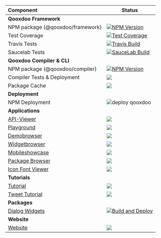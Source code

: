 Component                                                      | Status
:----------------------------------------------                | --- 
**Qooxdoo Framework**                                          |            
NPM package (@qooxdoo/framework)                               | [![NPM Version][npm-framework-badge]][npm-framework-url]
Test Coverage                                                  | [![Test Coverage][coveralls-badge]][coveralls-url]
Travis Tests                                                   | [![Travis Build][travis-framework-badge]][travis-framework-url]
Saucelab Tests                                                 | [![SauceLab Build][saucelab-badge]][saucelab-url]
**Qooxdoo Compiler & CLI**                                     | 
NPM package (@qooxdoo/compiler)                                | [![NPM Version][npm-compiler-badge]][npm-compiler-url] 
Compiler Tests & Deployment                                    | [![][travis-compiler-badge]][travis-compiler-url]
Package Cache                                                  | [![][package-cache-badge]](https://github.com/qooxdoo/package-cache)
**Deployment**                                                 |
NPM Deployment                                                 | ![deploy qooxdoo](https://github.com/qooxdoo/deployment/workflows/deploy%20qooxdoo/badge.svg)
**Applications**                                               | 
[API-Viewer][apiviewer-url]                                    | [![][apiviewer-badge]][apiviewer-workflow-url]
[Playground](https://qooxdoo.org/qxl.playground)               | [![](https://github.com/qooxdoo/qxl.playground/workflows/Build%20and%20Deploy/badge.svg)](https://github.com/qooxdoo/qxl.playground/actions)
[Demobrowser](https://qooxdoo.org/qxl.demobrowser)             | [![](https://github.com/qooxdoo/qxl.demobrowser/workflows/Build%20and%20Deploy/badge.svg)](https://github.com/qooxdoo/qxl.demobrowser/actions)
[Widgetbrowser](https://qooxdoo.org/qxl.widgetbrowser)         | [![](https://github.com/qooxdoo/qxl.widgetbrowser/workflows/Build%20and%20Deploy/badge.svg)](https://github.com/qooxdoo/qxl.widgetbrowser/actions)
[Mobileshowcase](https://qooxdoo.org/qxl.mobileshowcase)       | [![](https://github.com/qooxdoo/qxl.mobileshowcase/workflows/Build%20and%20Deploy/badge.svg)](https://github.com/qooxdoo/qxl.mobileshowcase/actions)
[Package Browser][packagebrowser-url]                          | [![][packagebrowser-badge]][packagebrowser-workflow-url]
[Icon Font Viewer][iconfontviewer-url]                         | [![][iconfontviewer-badge]][iconfontviewer-workflow-url]
**Tutorials**                                                  | 
[Tutorial](https://qooxdoo.org/qxl.tutorial)                   | [![](https://github.com/qooxdoo/qxl.tutorial/workflows/Build%20and%20Deploy/badge.svg)](https://github.com/qooxdoo/qxl.tutorial/actions)
[Tweet Tutorial](https://github.com/qooxdoo/qxl.tweet-tutorial)| [![](https://github.com/qooxdoo/qxl.tweet-tutorial/workflows/Build%20and%20Deploy/badge.svg)](https://github.com/qooxdoo/qxl.tweet-tutorial/actions)
**Packages**                                                   | 
[Dialog Widgets](https://github.com/qooxdoo/qxl.dialog)        | [![Build and Deploy](https://github.com/qooxdoo/qxl.dialog/workflows/Build%20and%20Deploy/badge.svg)](https://github.com/qooxdoo/qxl.dialog/actions)
**Website**                                                    |
[Website](https://qooxdoo.org)                                 | [![][website-badge]][website-workflow-url]



[npm-framework-badge]: https://badge.fury.io/js/%40qooxdoo%2Fframework.svg
[npm-framework-url]: https://npmjs.org/package/@qooxdoo/framework

[travis-framework-badge]: https://travis-ci.org/qooxdoo/qooxdoo.svg?branch=master
[travis-framework-url]: https://travis-ci.org/qooxdoo/qooxdoo

[npm-compiler-badge]: https://badge.fury.io/js/%40qooxdoo%2Fcompiler.svg
[npm-compiler-url]: https://npmjs.org/package/@qooxdoo/compiler

[travis-compiler-badge]: https://travis-ci.org/qooxdoo/qooxdoo-compiler.svg?branch=master
[travis-compiler-url]: https://travis-ci.org/qooxdoo/qooxdoo-compiler

[coveralls-badge]: https://coveralls.io/repos/github/qooxdoo/qooxdoo/badge.svg?branch=master 
[coveralls-url]: https://coveralls.io/github/qooxdoo/qooxdoo?branch=master

[saucelab-badge]: https://saucelabs.com/buildstatus/qx-core
[saucelab-url]: https://saucelabs.com/open_sauce/user/qx-core

[package-cache-badge]: https://github.com/qooxdoo/package-cache/workflows/Update%20Package%20Cache/badge.svg

[packagebrowser-badge]: https://github.com/qooxdoo/qxl.packagebrowser/workflows/Build%20and%20Deploy/badge.svg
[packagebrowser-url]: https://qooxdoo.org/qxl.packagebrowser
[packagebrowser-workflow-url]: https://github.com/qooxdoo/qxl.packagebrowser/actions

[apiviewer-workflow-url]: https://github.com/qooxdoo/qxl.apiviewer/actions?query=workflow%3A%22Build+and+Deploy%22
[apiviewer-url]: https://qooxdoo.org/qxl.apiviewer
[apiviewer-badge]: https://github.com/qooxdoo/qxl.apiviewer/workflows/Build%20and%20Deploy/badge.svg

[website-badge]: https://github.com/qooxdoo/website/workflows/Build%20and%20Deploy/badge.svg
[website-workflow-url]: https://github.com/qooxdoo/website/actions

[iconfontviewer-badge]: https://github.com/qooxdoo/qxl.iconfontviewer/workflows/Build%20and%20Deploy/badge.svg
[iconfontviewer-url]: https://qooxdoo.org/qxl.iconfontviewer
[iconfontviewer-workflow-url]: https://github.com/qooxdoo/qxl.iconfontviewer/actions
